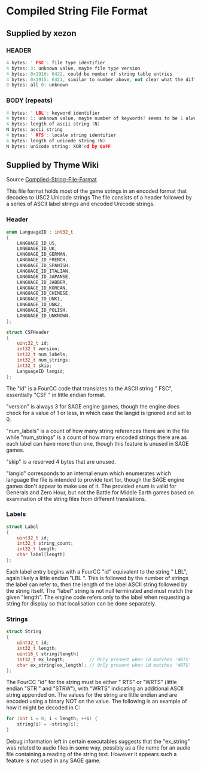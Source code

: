 # Compiled String File Format

## Supplied by xezon

### HEADER

``` cpp
4 bytes: ' FSC': file type identifier
4 bytes: 3: unknown value, maybe file type version
4 bytes: 0x1916: 6422, could be number of string table entries
4 bytes: 0x1915: 6421, similar to number above, not clear what the difference is
8 bytes: all 0: unknown
```

### BODY (repeats)

``` cpp
4 bytes: ' LBL': keyword identifier
4 bytes: 1: unknown value, maybe number of keywords? seems to be 1 always.
4 bytes: length of ascii string (N)
N bytes: ascii string
4 bytes: ' RTS': locale string identifier
4 bytes: length of unicode string (N)
N bytes: unicode string: XOR'ed by 0xFF
```

## Supplied by Thyme Wiki

Source
[Compiled-String-File-Format](https://github.com/TheAssemblyArmada/Thyme/wiki/Compiled-String-File-Format)

This file format holds most of the game strings in an encoded format that decodes to USC2 Unicode strings
The file consists of a header followed by a series of ASCII label strings and encoded Unicode strings.

### Header

``` cpp
enum LanguageID : int32_t
{
    LANGUAGE_ID_US,
    LANGUAGE_ID_UK,
    LANGUAGE_ID_GERMAN,
    LANGUAGE_ID_FRENCH,
    LANGUAGE_ID_SPANISH,
    LANGUAGE_ID_ITALIAN,
    LANGUAGE_ID_JAPANSE,
    LANGUAGE_ID_JABBER,
    LANGUAGE_ID_KOREAN,
    LANGUAGE_ID_CHINESE,
    LANGUAGE_ID_UNK1,
    LANGUAGE_ID_UNK2,
    LANGUAGE_ID_POLISH,
    LANGUAGE_ID_UNKNOWN,
};

struct CSFHeader
{
    uint32_t id;
    int32_t version;
    int32_t num_labels;
    int32_t num_strings;
    int32_t skip;
    LanguageID langid;
};
```

The "id" is a FourCC code that translates to the ASCII string " FSC", essentially "CSF " in little endian format.

"version" is always 3 for SAGE engine games, though the engine does check for a value of 1 or less,
in which case the langid is ignored and set to 0.

"num_labels" is a count of how many string references there are in the file while "num_strings" is a count of how many
encoded strings there are as each label can have more than one, though this feature is unused in SAGE games.

"skip" is a reserved 4 bytes that are unused.

"langid" corresponds to an internal enum which enumerates which language the file is intended to provide text for,
though the SAGE engine games don't appear to make use of it. The provided enum is valid for Generals and Zero Hour,
but not the Battle for Middle Earth games based on examination of the string files from different translations.

### Labels

``` cpp
struct Label
{
    uint32_t id;
    int32_t string_count;
    int32_t length;
    char label[length]
};
```

Each label entry begins with a FourCC "id" equivalent to the string " LBL", again likely a little endian "LBL ".
This is followed by the number of strings the label can refer to, then the length of the label ASCII string followed by
the string itself. The "label" string is not null terminated and must match the given "length".
The engine code refers only to the label when requesting a string for display so that localisation can be done separately.

### Strings

``` cpp
struct String
{
    uint32_t id;
    int32_t length;
    uint16_t string[length]
    int32_t ex_length;         // Only present when id matches 'WRTS'
    char ex_string[ex_length]; // Only present when id matches 'WRTS'
};
```

The FourCC "id" for the string must be either " RTS" or "WRTS" (little endian "STR " and "STRW"), with "WRTS"
indicating an additional ASCII string appended on. The values for the string are little endian and
are encoded using a binary NOT on the value. The following is an example of how it might be decoded in C:

``` cpp
for (int i = 0; i < length; ++i) {
    string[i] = ~string[i];
}
```

Debug information left in certain executables suggests that the "ex_string" was related to audio files in some way,
possibly as a file name for an audio file containing a reading of the string text.
However it appears such a feature is not used in any SAGE game.
